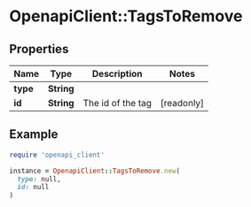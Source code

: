 # OpenapiClient::TagsToRemove

## Properties

| Name | Type | Description | Notes |
| ---- | ---- | ----------- | ----- |
| **type** | **String** |  |  |
| **id** | **String** | The id of the tag | [readonly] |

## Example

```ruby
require 'openapi_client'

instance = OpenapiClient::TagsToRemove.new(
  type: null,
  id: null
)
```

